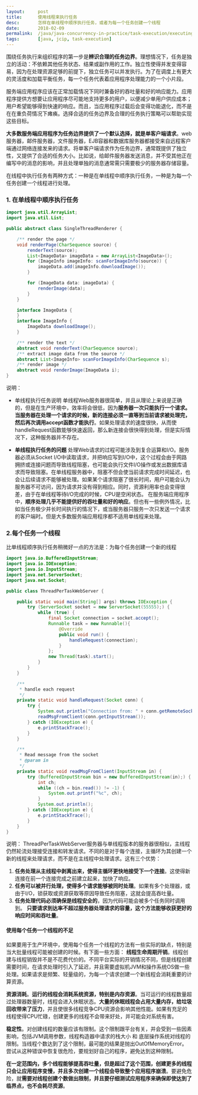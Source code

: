 ```yaml
---
layout:		post
title:		使用线程来执行任务
desc:		怎样在单线程中顺序执行任务，或者为每一个任务创建一个线程
date:		2018-02-09
permalink:	/java/java-concurrency-in-practice/task-execution/executing-tasks-in-threads/
tags:		[java, jcip, task-execution]
---
```


围绕任务执行来组织程序的第一步是**辨识合理的任务边界**。理想情况下，任务是独立的活动：不依赖其他任务状态、结果或副作用的工作。独立性使得并发变得容易，因为在处理资源足够的前提下，独立任务可以并发执行。为了在调度上有更大的灵活度和加载平衡任务，每一个任务代表着应用程序处理能力的一个小片段。

服务端应用程序应该在正常加载情况下同时兼备好的吞吐量和好的响应能力。应用程序提供方想要让应用程序尽可能地支持更多的用户，以便减少单用户供应成本；用户希望能够得到快速的响应。而且，当应用程序过载后会变得功能退化，而不是在在重负荷情况下瘫痪。选择合适的任务边界及合理的任务执行策略可以帮助实现这些目标。

**大多数服务端应用程序为任务边界提供了一个默认选择，就是单客户端请求**。web服务器，邮件服务器，文件服务器，EJB容器和数据库服务器都接受来自远程客户端通过网络连接发来的请求。将单客户端请求作为任务边界，通常既提供了独立性，又提供了合适的任务大小。比如说，给邮件服务器发送消息，并不受其他正在编写中的消息的影响，并且处理单独的消息通常需只需要极少的服务器存储容量。

在线程中执行任务有两种方式：一种是在单线程中顺序执行任务，一种是为每一个任务创建一个线程进行处理。

### 1. 在单线程中顺序执行任务
```java
import java.util.ArrayList;
import java.util.List;

public abstract class SingleThreadRenderer {

	/** render the page */
	void renderPage(CharSequence source) {
		renderText(source);
		List<ImageData> imageData = new ArrayList<ImageData>();
		for (ImageInfo imageInfo: scanForImageInfo(source)) {
			imageData.add(imageInfo.downloadImage());
		}

		for (ImageData data: imageData) {
			renderImage(data);
		}
	}

	interface ImageData {
	}
	interface ImageInfo {
        ImageData downloadImage();
    }

	/** render the text */
	abstract void renderText(CharSequence source);
	/** extract image data from the source */
	abstract List<ImageInfo> scanForImageInfo(CharSequence s);
	/** render image */
	abstract void renderImage(ImageData i);
}
```
说明：
- 单线程执行任务说明
单线程Web服务器很简单，并且从理论上来说是正确的，但是在生产环境中，效率将会很低，因为**服务器一次只能执行一个请求。当服务器在处理一个请求的时候，新的连接必须一直等到当前请求被处理完，然后再次调用accept函数才能执行**。如果处理请求的速度很快，从而使handleRequest函数能够快速返回，那么新连接会很快得到处理，但是实际情况下，这种服务器并不存在。

- **单线程执行任务的问题**
处理Web请求的过程可能涉及到复合运算和I/O。服务器必须从Socket I/O中读取请求，并把响应写到I/O中，这个过程会由于网路拥挤或连接问题而导致线程阻塞，也可能会执行文件I/O操作或发出数据库请求而导致阻塞。在单线程服务器中，阻塞不但会使当前请求完成时间延迟，也会让后续请求不能够被处理。如果某个请求阻塞了很长时间，用户可能会认为服务器不可访问，因为请求并没有得到相应。同时，资源利用率也会变得很差，由于在单线程等待I/O完成的时候，CPU是空闲状态。
在服务端应用程序中，**顺序处理几乎不能提供好的吞吐量和好的响应**。但也有一些例外情况，比如当任务极少并长时间执行的情况下，或当服务器只服务一次只发送一个请求的客户端时。但是大多数服务端应用程序都不适用单线程来处理。

### 2.每个任务一个线程
比单线程顺序执行任务稍微好一点的方法是：为每个任务创建一个新的线程
```java
import java.io.BufferedInputStream;
import java.io.IOException;
import java.io.InputStream;
import java.net.ServerSocket;
import java.net.Socket;

public class ThreadPerTaskWebServer {

	public static void main(String[] args) throws IOException {
		try (ServerSocket socket = new ServerSocket(55555);) {
			while (true) {
				final Socket connection = socket.accept();
				Runnable task = new Runnable(){
					@Override
					public void run() {
						handleRequest(connection);
					}
				};
				new Thread(task).start();
			}
		}
	}

	/**
	 * handle each request
	 */
	private static void handleRequest(Socket conn) {
		try {
			System.out.println("Connection from: " + conn.getRemoteSocketAddress());
			readMsgFromClient(conn.getInputStream());
		} catch (IOException e) {
			e.printStackTrace();
		}
	}

	/**
	 * Read message from the socket
	 * @param in
	 */
	private static void readMsgFromClient(InputStream in) {
		try (BufferedInputStream bin = new BufferedInputStream(in);) {
			int ch;
			while ((ch = bin.read()) != -1) {
				System.out.printf("%c", ch);
			}
			System.out.println();
		} catch (IOException e) {
			e.printStackTrace();
		}
	}
}
```
说明：
ThreadPerTaskWebServer服务器与单线程版本的服务器很相似，主线程仍然轮流处理接受连接和转发请求。不同的是对于每个连接，主循环为其创建一个新的线程来处理请求，而不是在主线程中处理请求。这有三个优势：
1. **任务处理从主线程中剥离出来，使得主循环更快地接受下一个连接**。这使得新连接在前一个连接完成之前建立起来，加快了响应。
2. **任务可以被并行处理，使得多个请求能够被同时处理**。如果有多个处理器，或由于I/O，锁获取或资源获取等原因导致任务阻塞，这就会提高吞吐量。
3. **任务处理代码必须确保是线程安全的**，因为代码可能会被多个任务同时调用到。
**只要请求到达率不超过服务器处理请求的容量，这个方法能够收获更好的响应时间和吞吐量**。

#### 使用每个任务一个线程的不足
如果要用于生产环境中，使用每个任务一个线程的方法有一些实际的缺点，特别是当大批量线程可能被创建的时候。有下面一些方面：
**线程生命周期开销**。线程创建与线程销毁并不是不花费代价的。不同平台实际的开销情况不同，但是线程创建需要时间，在请求处理时引入了延迟，并且需要虚拟机JVM和操作系统OS做一些处理。如果请求是频繁、轻量级的，为每一个请求创建一个新线程会消耗重要的计算资源。

**资源消耗**。**运行的线程会消耗系统资源，特别是内存资源**。当可运行的线程数量超过处理器数量时，线程会进入休眠状态。**大量的休眠线程会占用大量内存，给垃圾回收带来了压力**，并且使很多线程竞争CPU资源会影响其他性能。如果有充足的线程使得CPU忙碌，创建更多的线程不会带来好处，并可能会对系统有害。

**稳定性**。对创建线程的数量应该有限制。这个限制跟平台有关，并会受到一些因素影响，包括JVM调用参数，线程构造器中请求的栈大小 和 底层操作系统对线程的限制。当线程个数达到了这个限制，最可能的结果是抛出OutOfMemoryError。尝试从这种错误中恢复很危险，要规划好自己的程序，避免达到这种限制。

**在一定范围内，多个线程能够提高吞吐量，但是超过了这个范围，创建更多的线程只会让应用程序变慢，并且多次创建一个线程会导致整个应用程序崩溃**。要避免危险，就**需要对线程创建个数做出限制，并且要仔细测试应用程序来确保即使达到了临界点，也不会耗尽资源**。
